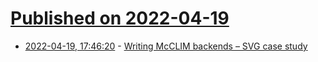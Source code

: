 # [Published on 2022-04-19](index.md)

* [2022-04-19, 17:46:20](https://news.ycombinator.com/item?id=31086363) - [Writing McCLIM backends – SVG case study](http://turtleware.eu/posts/McCLIM-backends---Part-2-Stream-Output-Protocol.html)
